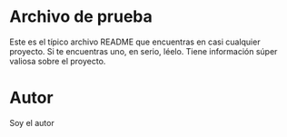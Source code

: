 # Archivo de prueba
Este es el típico archivo README que encuentras en casi cualquier proyecto. Si te encuentras uno, en serio, léelo. Tiene información súper valiosa sobre el proyecto.

# Autor
Soy el autor
